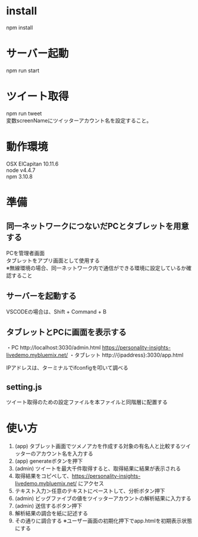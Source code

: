 # install
npm install

# サーバー起動
npm run start

# ツイート取得
npm run tweet  
変数screenNameにツイッターアカウント名を設定すること。

# 動作環境
OSX ElCapitan 10.11.6  
node v4.4.7  
npm 3.10.8  

# 準備
## 同一ネットワークにつないだPCとタブレットを用意する
PCを管理者画面  
タブレットをアプリ画面として使用する  
※無線環境の場合、同一ネットワーク内で通信ができる環境に設定しているか確認すること

## サーバーを起動する
VSCODEの場合は、Shift + Command + B

## タブレットとPCに画面を表示する
・PC
http://localhost:3030/admin.html
https://personality-insights-livedemo.mybluemix.net/
・タブレット
http://{ipaddress}:3030/app.html

IPアドレスは、ターミナルでifconfigを叩いて調べる

## setting.js
ツイート取得のための設定ファイルを本ファイルと同階層に配置する

# 使い方
1. (app) タブレット画面でツメノアカを作成する対象の有名人と比較するツイッターのアカウント名を入力する
2. (app) generateボタンを押下
3. (admin) ツイートを最大千件取得すると、取得結果に結果が表示される
4. 取得結果をコピペして、https://personality-insights-livedemo.mybluemix.net/ にアクセス
5. テキスト入力＞任意のテキストにペーストして、分析ボタン押下
6. (admin) ビッグファイブの値をツイッターアカウントの解析結果に入力する
7. (admin) 送信するボタン押下
8. 解析結果の調合を紙に記述する
9. その通りに調合する
※ユーザー画面の初期化押下でapp.htmlを初期表示状態にする
